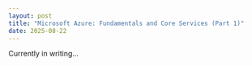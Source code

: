 ```yaml
---
layout: post
title: "Microsoft Azure: Fundamentals and Core Services (Part 1)"
date: 2025-08-22
---
```


Currently in writing...
